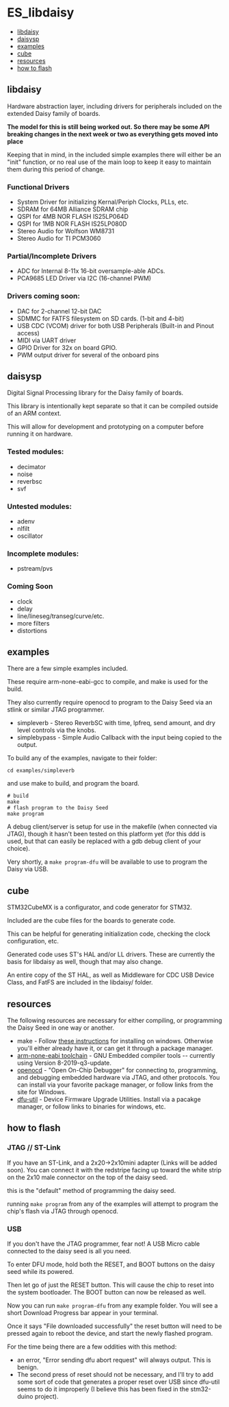 # ES_libdaisy

- [libdaisy](#libdaisy)
- [daisysp](#daisysp)
- [examples](#examples)
- [cube](#cube)
- [resources](#resources)
- [how to flash](#how-to-flash)

## libdaisy

Hardware abstraction layer, including drivers for peripherals included on the extended Daisy family of boards.

**The model for this is still being worked out. So there may be some API breaking changes in the next week or two as everything gets moved into place**

Keeping that in mind, in the included simple examples there will either be an "init" function, or no real use of the main loop to keep it easy to maintain them during this period of change.

### Functional Drivers

- System Driver for initializing Kernal/Periph Clocks, PLLs, etc.
- SDRAM for 64MB Alliance SDRAM chip
- QSPI for 4MB NOR FLASH IS25LP064D
- QSPI for 1MB NOR FLASH IS25LP080D
- Stereo Audio for Wolfson WM8731
- Stereo Audio for TI PCM3060

### Partial/Incomplete Drivers

- ADC for Internal 8-11x 16-bit oversample-able ADCs.
- PCA9685 LED Driver via I2C (16-channel PWM)

### Drivers coming soon:

- DAC for 2-channel 12-bit DAC
- SDMMC for FATFS filesystem on SD cards. (1-bit and 4-bit)
- USB CDC (VCOM) driver for both USB Peripherals (Built-in and Pinout access)
- MIDI via UART driver
- GPIO Driver for 32x on board GPIO.
- PWM output driver for several of the onboard pins

## daisysp

Digital Signal Processing library for the Daisy family of boards.

This library is intentionally kept separate so that it can be compiled outside of an ARM context. 

This will allow for development and prototyping on a computer before running it on hardware.

### Tested modules:

- decimator
- noise
- reverbsc
- svf

### Untested modules:

- adenv
- nlfilt
- oscillator

### Incomplete modules:

- pstream/pvs 

### Coming Soon

- clock
- delay
- line/lineseg/transeg/curve/etc.
- more filters
- distortions

## examples

There are a few simple examples included.

These require arm-none-eabi-gcc to compile, and make is used for the build.

They also currently require openocd to program to the Daisy Seed via an stlink or similar JTAG programmer.

- simpleverb - Stereo ReverbSC with time, lpfreq, send amount, and dry level controls via the knobs.
- simplebypass - Simple Audio Callback with the input being copied to the output.

To build any of the examples, navigate to their folder:

```
cd examples/simpleverb
```

and use make to build, and program the board.

```
# build
make
# flash program to the Daisy Seed
make program
```

A debug client/server is setup for use in the makefile (when connected via JTAG), though it hasn't been tested on this platform yet (for this ddd is used, but that can easily be replaced with a gdb debug client of your choice).

Very shortly, a `make program-dfu` will be available to use to program the Daisy via USB.

## cube

STM32CubeMX is a configurator, and code generator for STM32.

Included are the cube files for the boards to generate code.

This can be helpful for generating initialization code, checking the clock configuration, etc. 

Generated code uses ST's HAL and/or LL drivers. These are currently the basis for libdaisy as well, though that may also change.

An entire copy of the ST HAL, as well as Middleware for CDC USB Device Class, and FatFS are included in the libdaisy/ folder.

## resources

The following resources are necessary for either compiling, or programming the Daisy Seed in one way or another.

- make - Follow [these instructions](http://gnuwin32.sourceforge.net/packages/make.htm) for installing on windows. Otherwise you'll either already have it, or can get it through a package manager.
- [arm-none-eabi toolchain](https://developer.arm.com/tools-and-software/open-source-software/developer-tools/gnu-toolchain/gnu-rm/downloads) - GNU Embedded compiler tools -- currently using Version 8-2019-q3-update.
- [openocd](http://openocd.org/) - "Open On-Chip Debugger" for connecting to, programming, and debugging embedded hardware via JTAG, and other protocols. You can install via your favorite package manager, or follow links from the site for Windows.
- [dfu-util](http://dfu-util.sourceforge.net/index.html) - Device Firmware Upgrade Utilities. Install via a pacakge manager, or follow links to binaries for windows, etc.


## how to flash

### JTAG // ST-Link

If you have an ST-Link, and a 2x20->2x10mini adapter (Links will be added soon). You can connect it with the redstripe facing up toward the white strip on the 2x10 male connector on the top of the daisy seed.

this is the "default" method of programming the daisy seed.

running `make program` from any of the examples will attempt to program the chip's flash via JTAG through openocd.

### USB

If you don't have the JTAG programmer, fear not! A USB Micro cable connected to the daisy seed is all you need.

To enter DFU mode, hold both the RESET, and BOOT buttons on the daisy seed while its powered.

Then let go of just the RESET button. This will cause the chip to reset into the system bootloader. The BOOT button can now be released as well.

Now you can run `make program-dfu` from any example folder. You will see a short Download Progress bar appear in your terminal.

Once it says "File downloaded successfully" the reset button will need to be pressed again to reboot the device, and start the newly flashed program.

For the time being there are a few oddities with this method:
- an error, "Error sending dfu abort request" will always output. This is benign.
- The second press of reset should not be necessary, and I'll try to add some sort of code that generates a proper reset over USB since dfu-util seems to do it improperly (I believe this has been fixed in the stm32-duino project).



